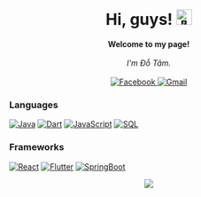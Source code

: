 <h1 align="center">Hi, guys! <img src="https://github.com/wervlad/wervlad/assets/24524555/766d336d-b87d-44ba-807c-c51de2bc6b4d" width="28px" alt="👋"></h1>

<p align="center">
    <b>Welcome to my page!</b><br><br>
    <i>
        I'm Đỗ Tâm.<br>
    </i><br>
    <a href="https://www.facebook.com/mintamzxje">
        <img src="https://img.shields.io/badge/Facebook-blue?style=flat-square&logo=facebook" alt="Facebook">
    </a>
    <a href="mailto:am237doc@gmail.com">
        <img src="https://img.shields.io/badge/Gmail-blue?style=flat-square&logo=gmail" alt="Gmail">
    </a>
</p>

### Languages
[![Java](https://img.shields.io/badge/java-black?style=for-the-badge&logo=java)](https://github.com/mintamzxje)
[![Dart](https://img.shields.io/badge/dart-black?style=for-the-badge&logo=dart)](https://github.com/mintamzxje)
[![JavaScript](https://img.shields.io/badge/javascript-black?style=for-the-badge&logo=javascript)](https://github.com/mintamzxje)
[![SQL](https://img.shields.io/badge/sql-black?style=for-the-badge&logo=sql)](https://github.com/mintamzxje)

### Frameworks
[![React](https://img.shields.io/badge/react-black?style=for-the-badge&logo=react)](https://github.com/mintamzxje)
[![Flutter](https://img.shields.io/badge/flutter-black?style=for-the-badge&logo=flutter)](https://github.com/mintamzxje)
[![SpringBoot](https://img.shields.io/badge/springboot-black?style=for-the-badge&logo=springboot)](https://github.com/mintamzxje)

<p align="center">
  <a href="https://github.com/mintamzxje">
    <img src="https://komarev.com/ghpvc/?username=mintamzxje&color=blue&style=flat)" />
  </a>
</p>
